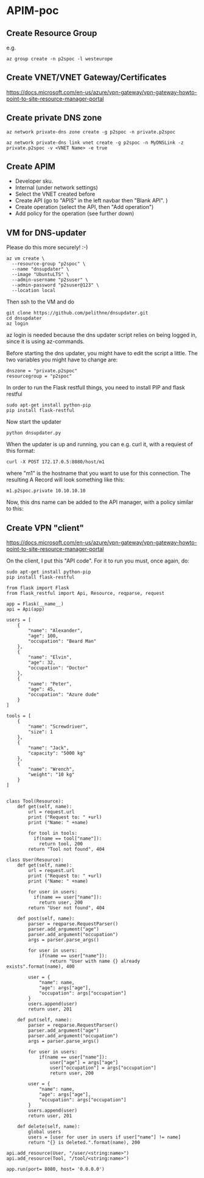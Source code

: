 # APIM-poc

## Create Resource Group
e.g. 
````
az group create -n p2spoc -l westeurope
````

## Create VNET/VNET Gateway/Certificates
https://docs.microsoft.com/en-us/azure/vpn-gateway/vpn-gateway-howto-point-to-site-resource-manager-portal



## Create private DNS zone

````
az network private-dns zone create -g p2spoc -n private.p2spoc

az network private-dns link vnet create -g p2spoc -n MyDNSLink -z private.p2spoc -v <VNET Name> -e true
````

## Create APIM 
-	Developer sku. 
-	Internal (under network settings)
-   Select the VNET created before
-   Create API (go to "APIS" in the left navbar then "Blank API". )
-   Create operation (select the API, then "Add operation") 
-   Add policy for the operation (see further down)


## VM for DNS-updater
Please do this more securely! :-)
````
az vm create \
  --resource-group "p2spoc" \
  --name "dnsupdater" \
  --image "UbuntuLTS" \
  --admin-username "p2suser" \
  --admin-password "p2suser@123" \
  --location local
````
Then ssh to the VM and do 
````
git clone https://github.com/pelithne/dnsupdater.git
cd dnsupdater
az login
````
az login is needed because the dns updater script relies on being logged in, since it is using az-commands.

Before starting the dns updater, you might have to edit the script a little. The two variables you might have to change are:
````
dnszone = "private.p2spoc"
resourcegroup = "p2spoc"
````

In order to run the Flask restfull things, you need to install PIP and flask restful
````
sudo apt-get install python-pip
pip install flask-restful
````

Now start the updater
````
python dnsupdater.py
````


When the updater is up and running, you can e.g. curl it, with a requiest of this format:
````
curl -X POST 172.17.0.5:8080/host/m1
````

where "m1" is the hostname that you want to use for this connection. The resulting A Record will look something like this:

````
m1.p2spoc.private 10.10.10.10
````

Now, this dns name can be added to the API manager, with a policy similar to this:
<!--
    IMPORTANT:
    - Policy elements can appear only within the <inbound>, <outbound>, <backend> section elements.
    - To apply a policy to the incoming request (before it is forwarded to the backend service), place a corresponding policy element within the <inbound> section element.
    - To apply a policy to the outgoing response (before it is sent back to the caller), place a corresponding policy element within the <outbound> section element.
    - To add a policy, place the cursor at the desired insertion point and select a policy from the sidebar.
    - To remove a policy, delete the corresponding policy statement from the policy document.
    - Position the <base> element within a section element to inherit all policies from the corresponding section element in the enclosing scope.
    - Remove the <base> element to prevent inheriting policies from the corresponding section element in the enclosing scope.
    - Policies are applied in the order of their appearance, from the top down.
    - Comments within policy elements are not supported and may disappear. Place your comments between policy elements or at a higher level scope.
-->
<policies>
    <inbound>
        <choose>
            <when condition="@(context.Request.Url.Query.GetValueOrDefault("machine") == "m1")">
                <set-backend-service base-url="http://m1.p2spoc.private:8080" />
            </when>
            <when condition="@(context.Request.Url.Query.GetValueOrDefault("machine") == "m2")">
                <set-backend-service base-url="http://m2.p2spoc.private:8080" />
            </when>
        </choose>
        <base />
    </inbound>
    <backend>
        <base />
    </backend>
    <outbound>
        <base />
    </outbound>
    <on-error>
        <base />
    </on-error>
</policies>





## Create VPN "client"
https://docs.microsoft.com/en-us/azure/vpn-gateway/vpn-gateway-howto-point-to-site-resource-manager-portal

On the client, I put this "API code". For it to run you must, once again, do:

````
sudo apt-get install python-pip
pip install flask-restful
````

````
from flask import Flask                                                                         
from flask_restful import Api, Resource, reqparse, request                                      
                                                                                                
app = Flask(__name__)                                                                           
api = Api(app)                                                                                  
                                                                                                
users = [                                                                                       
    {                                                                                           
        "name": "Alexander",                                                                    
        "age": 100,                                                                             
        "occupation": "Beard Man"                                                               
    },                                                                                          
    {                                                                                           
        "name": "Elvin",                                                                        
        "age": 32,                                                                              
        "occupation": "Doctor"                                                                  
    },                                                                                          
    {                                                                                           
        "name": "Peter",                                                                        
        "age": 45,                                                                              
        "occupation": "Azure dude"                                                              
    }                                                                                           
]                                                                                               
                                                                                                
tools = [                                                                                       
    {                                                                                           
        "name": "Screwdriver",                                                                  
        "size": 1                                                                               
    },                                                                                          
    {                                                                                           
        "name": "Jack",                                                                         
        "capacity": "5000 kg"                                                                   
    },                                                                                          
    {                                                                                           
        "name": "Wrench",                                                                       
        "weight": "10 kg"                                                                       
    }                                                                                           
]                                                                                               
                                                                                                
                                                                                                
class Tool(Resource):                                                                           
    def get(self, name):                                                                        
        url = request.url                                                                       
        print ("Request to: " +url)                                                             
        print ("Name: " +name)                                                                  
                                                                                                
        for tool in tools:                                                                      
          if(name == tool["name"]):                                                             
            return tool, 200                                                                    
        return "Tool not found", 404                                                            
                                                                                                
class User(Resource):                                                                           
    def get(self, name):                                                                        
        url = request.url                                                                       
        print ("Request to: " +url)                                                             
        print ("Name: " +name)                                                                  
                                                                                                
        for user in users:                                                                      
          if(name == user["name"]):                                                             
            return user, 200                                                                    
        return "User not found", 404                                                            
                                                                                                
    def post(self, name):                                                                       
        parser = reqparse.RequestParser()                                                       
        parser.add_argument("age")                                                              
        parser.add_argument("occupation")                                                       
        args = parser.parse_args()                                                              
                                                                                                
        for user in users:                                                                      
            if(name == user["name"]):                                                           
                return "User with name {} already exists".format(name), 400                     
                                                                                                
        user = {                                                                                
            "name": name,                                                                       
            "age": args["age"],                                                                 
            "occupation": args["occupation"]                                                    
        }                                                                                       
        users.append(user)                                                                      
        return user, 201                                                                        
                                                                                                
    def put(self, name):                                                                        
        parser = reqparse.RequestParser()                                                       
        parser.add_argument("age")                                                              
        parser.add_argument("occupation")                                                       
        args = parser.parse_args()                                                              
                                                                                                
        for user in users:                                                                      
            if(name == user["name"]):                                                           
                user["age"] = args["age"]                                                       
                user["occupation"] = args["occupation"]                                         
                return user, 200                                                                
                                                                                                
        user = {                                                                                
            "name": name,                                                                       
            "age": args["age"],                                                                 
            "occupation": args["occupation"]                                                    
        }                                                                                       
        users.append(user)                                                                      
        return user, 201                                                                        
                                                                                                
    def delete(self, name):                                                                     
        global users                                                                            
        users = [user for user in users if user["name"] != name]                                
        return "{} is deleted.".format(name), 200                                               
                                                                                                
api.add_resource(User, "/user/<string:name>")                                                   
api.add_resource(Tool, "/tool/<string:name>")                                                   
                                                                                                
app.run(port= 8080, host= '0.0.0.0')                                                            
````
